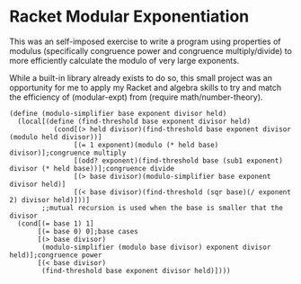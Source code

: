# Racket Modular Exponentiation


This was an self-imposed exercise to write a program using properties of modulus (specifically congruence power and congruence multiply/divide)
to more efficiently calculate the modulo of very large exponents.

While a built-in library already exists to do so, this small project was an opportunity for me to apply my Racket and algebra skills to 
try and match the efficiency of (modular-expt) from (require math/number-theory).
```racket
(define (modulo-simplifier base exponent divisor held)
  (local[(define (find-threshold base exponent divisor held)
           (cond[(> held divisor)(find-threshold base exponent divisor (modulo held divisor))]
                [(= 1 exponent)(modulo (* held base) divisor)];congruence multiply
                [(odd? exponent)(find-threshold base (sub1 exponent) divisor (* held base))];congruence divide
                [(> base divisor)(modulo-simplifier base exponent divisor held)]
                [(< base divisor)(find-threshold (sqr base)(/ exponent 2) divisor held)]))]
        ;;mutual recursion is used when the base is smaller that the divisor 
  (cond[(= base 1) 1]
       [(= base 0) 0];base cases
       [(> base divisor)
        (modulo-simplifier (modulo base divisor) exponent divisor held)];congruence power
       [(< base divisor)
        (find-threshold base exponent divisor held)])))
```
